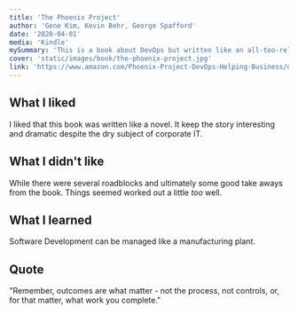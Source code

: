 ```yaml
---
title: 'The Phoenix Project'  
author: 'Gene Kim, Kevin Behr, George Spafford'  
date: '2020-04-01'  
media: 'Kindle'  
mySummary: 'This is a book about DevOps but written like an all-too-relatable novel.'  
cover: 'static/images/book/the-phoenix-project.jpg'  
link: 'https://www.amazon.com/Phoenix-Project-DevOps-Helping-Business/dp/0988262592'  
---
```


## What I liked
I liked that this book was written like a novel. It keep the story interesting and dramatic despite the dry subject of corporate IT.

## What I didn't like
While there were several roadblocks and ultimately some good take aways from the book. 
Things seemed worked out a little <i>too</i> well.

## What I learned
Software Development can be managed like a manufacturing plant. 

## Quote
"Remember, outcomes are what matter - not the process, not controls, or, 
for that matter, what work you complete."
